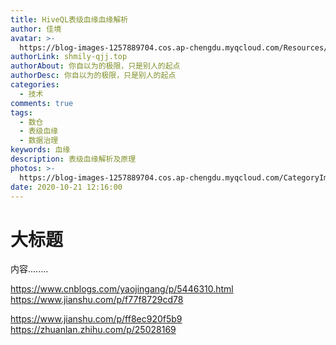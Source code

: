 ```yaml
---
title: HiveQL表级血缘血缘解析
author: 佳境
avatar: >-
  https://blog-images-1257889704.cos.ap-chengdu.myqcloud.com/Resources/img/custom/avatar.jpg
authorLink: shmily-qjj.top
authorAbout: 你自以为的极限，只是别人的起点
authorDesc: 你自以为的极限，只是别人的起点
categories:
  - 技术
comments: true
tags:
  - 数仓
  - 表级血缘
  - 数据治理
keywords: 血缘
description: 表级血缘解析及原理
photos: >-
  https://blog-images-1257889704.cos.ap-chengdu.myqcloud.com/CategoryImages/technology/tech06.jpg
date: 2020-10-21 12:16:00
---
```

# 大标题  
内容........


https://www.cnblogs.com/yaojingang/p/5446310.html
https://www.jianshu.com/p/f77f8729cd78



https://www.jianshu.com/p/ff8ec920f5b9
https://zhuanlan.zhihu.com/p/25028169
